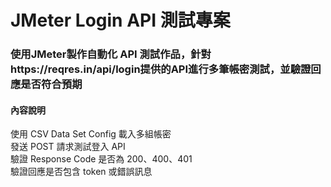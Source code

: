 # JMeter Login API 測試專案

### 使用JMeter製作自動化 API 測試作品，針對https://reqres.in/api/login提供的API進行多筆帳密測試，並驗證回應是否符合預期<br>

#### 內容說明<br>
使用 CSV Data Set Config 載入多組帳密<br>
發送 POST 請求測試登入 API<br>
驗證 Response Code 是否為 200、400、401<br>
驗證回應是否包含 token 或錯誤訊息<br>